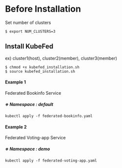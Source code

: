 # Before Installation
Set number of clusters
```
$ export NUM_CLUSTERS=3
```

## Install KubeFed
ex) cluster1(host), cluster2(member), cluster3(member)

```
$ chmod +x kubefed_installation.sh
$ source kubefed_installation.sh
```

#### Example 1
Federated Bookinfo Service
##### ※ Namespace : default
```
kubectl apply -f federated-bookinfo.yaml
```

#### Example 2
Federated Voting-app Service
##### ※ Namespace : demo
```
kubectl apply -f federated-voting-app.yaml
```
